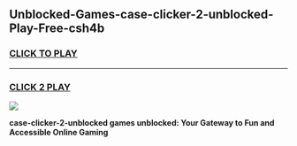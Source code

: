 
## Unblocked-Games-case-clicker-2-unblocked-Play-Free-csh4b
<h3>
<a href="https://premium76.site?title=case-clicker-2-unblocked&ref=18A1">CLICK TO PLAY</a></h3>
<hr>

<h3>
<a href="https://premium76.site?title=case-clicker-2-unblocked&ref=18A1">CLICK 2 PLAY</a>
  
</h3>

<a href="https://premium76.site?title=case-clicker-2-unblocked&ref=18A1"><img src="https://clearcache.store/games.png"></a>


**case-clicker-2-unblocked games unblocked: Your Gateway to Fun and Accessible Online Gaming**
